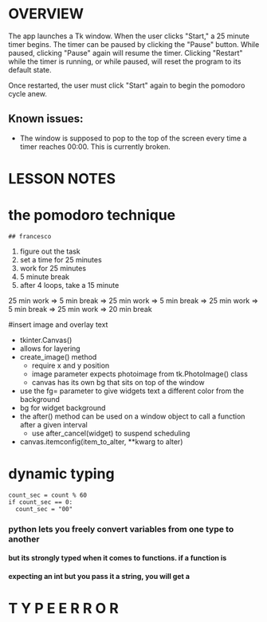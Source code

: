# OVERVIEW

The app launches a Tk window. When the user clicks "Start," a 25 minute timer
begins. The timer can be paused by clicking the "Pause" button. While paused,
clicking "Pause" again will resume the timer. Clicking "Restart" while the 
timer is running, or while paused, will reset the program to its default state.

Once restarted, the user must click "Start" again to begin the pomodoro cycle
anew.

## Known issues:
* The window is supposed to pop to the top of the screen every time a timer
reaches 00:00. This is currently broken.


# LESSON NOTES
# the pomodoro technique 
    ## francesco 

1. figure out the task
2. set a time for 25 minutes
3. work for 25 minutes
4. 5 minute break
5. after 4 loops, take a 15 minute 

25 min work => 5 min break => 25 min work => 5 min break => 25 min work =>
5 min break => 25 min work => 20 min break

#insert image and overlay text
* tkinter.Canvas()
* allows for layering
* create_image() method
  * require x and y position
  * image parameter expects photoimage from tk.PhotoImage() class
  * canvas has its own bg that sits on top of the window
* use the fg= parameter to give widgets text a different color from the background
* bg for widget background
* the after() method can be used on a window object to call a function after a given interval
  * use after_cancel(widget) to suspend scheduling
* canvas.itemconfig(item_to_alter, **kwarg to alter)

# dynamic typing
~~~
count_sec = count % 60
if count_sec == 0:
  count_sec = "00"
~~~
### python lets you freely convert variables from one type to another
#### but its strongly typed when it comes to functions. if a function is
#### expecting an int but you pass it a string, you will get a
#  T Y P E E R R O R
